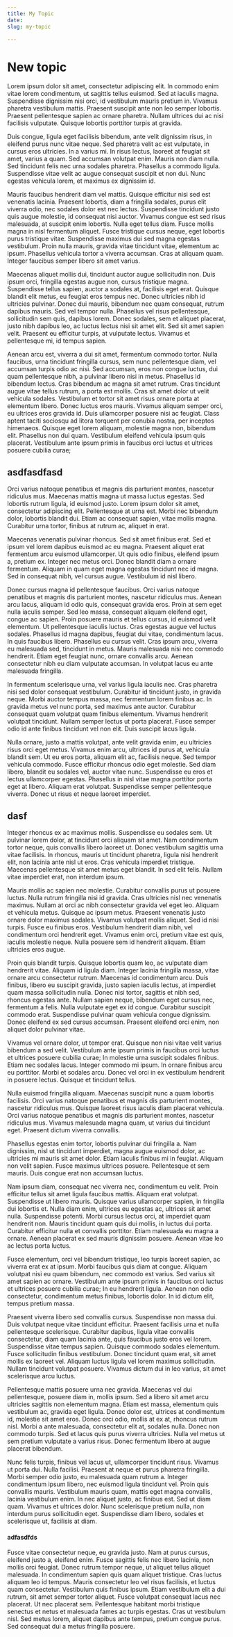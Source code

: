 ```yaml
---
title: My Topic
date: 
slug: my-topic

---
```

# New topic

Lorem ipsum dolor sit amet, consectetur adipiscing elit. In commodo enim vitae lorem condimentum, ut sagittis tellus euismod. Sed at iaculis magna. Suspendisse dignissim nisi orci, id vestibulum mauris pretium in. Vivamus pharetra vestibulum mattis. Praesent suscipit ante non leo semper lobortis. Praesent pellentesque sapien ac ornare pharetra. Nullam ultrices dui ac nisi facilisis vulputate. Quisque lobortis porttitor turpis at gravida.

Duis congue, ligula eget facilisis bibendum, ante velit dignissim risus, in eleifend purus nunc vitae neque. Sed pharetra velit ac est vulputate, in cursus eros ultricies. In a varius mi. In risus lectus, laoreet at feugiat sit amet, varius a quam. Sed accumsan volutpat enim. Mauris non diam nulla. Sed tincidunt felis nec urna sodales pharetra. Phasellus a commodo ligula. Suspendisse vitae velit ac augue consequat suscipit et non dui. Nunc egestas vehicula lorem, et maximus ex dignissim id.

Mauris faucibus hendrerit diam vel mattis. Quisque efficitur nisi sed est venenatis lacinia. Praesent lobortis, diam a fringilla sodales, purus elit viverra odio, nec sodales dolor est nec lectus. Suspendisse tincidunt justo quis augue molestie, id consequat nisi auctor. Vivamus congue est sed risus malesuada, at suscipit enim lobortis. Nulla eget tellus diam. Fusce mollis magna in nisl fermentum aliquet. Fusce tristique cursus neque, eget lobortis purus tristique vitae. Suspendisse maximus dui sed magna egestas vestibulum. Proin nulla mauris, gravida vitae tincidunt vitae, elementum ac ipsum. Phasellus vehicula tortor a viverra accumsan. Cras at aliquam quam. Integer faucibus semper libero sit amet varius.

Maecenas aliquet mollis dui, tincidunt auctor augue sollicitudin non. Duis ipsum orci, fringilla egestas augue non, cursus tristique magna. Suspendisse tellus sapien, auctor a sodales at, facilisis eget erat. Quisque blandit elit metus, eu feugiat eros tempus nec. Donec ultricies nibh id ultricies pulvinar. Donec dui mauris, bibendum nec quam consequat, rutrum dapibus mauris. Sed vel tempor nulla. Phasellus vel risus pellentesque, sollicitudin sem quis, dapibus lorem. Donec sodales, sem et aliquet placerat, justo nibh dapibus leo, ac luctus lectus nisi sit amet elit. Sed sit amet sapien velit. Praesent eu efficitur turpis, at vulputate lectus. Vivamus et pellentesque mi, id tempus sapien.

Aenean arcu est, viverra a dui sit amet, fermentum commodo tortor. Nulla faucibus, urna tincidunt fringilla cursus, sem nunc pellentesque diam, vel accumsan turpis odio ac nisi. Sed accumsan, eros non congue luctus, dui quam pellentesque nibh, a pulvinar libero nisi in metus. Phasellus id bibendum lectus. Cras bibendum ac magna sit amet rutrum. Cras tincidunt augue vitae tellus rutrum, a porta est mollis. Cras sit amet dolor ut velit vehicula sodales. Vestibulum et tortor sit amet risus ornare porta at elementum libero. Donec luctus eros mauris. Vivamus aliquam semper orci, eu ultrices eros gravida id. Duis ullamcorper posuere nisi ac feugiat. Class aptent taciti sociosqu ad litora torquent per conubia nostra, per inceptos himenaeos. Quisque eget lorem aliquam, molestie magna non, bibendum elit. Phasellus non dui quam. Vestibulum eleifend vehicula ipsum quis placerat. Vestibulum ante ipsum primis in faucibus orci luctus et ultrices posuere cubilia curae;

## asdfasdfasd

Orci varius natoque penatibus et magnis dis parturient montes, nascetur ridiculus mus. Maecenas mattis magna ut massa luctus egestas. Sed lobortis rutrum ligula, id euismod justo. Lorem ipsum dolor sit amet, consectetur adipiscing elit. Pellentesque at urna est. Morbi nec bibendum dolor, lobortis blandit dui. Etiam ac consequat sapien, vitae mollis magna. Curabitur urna tortor, finibus at rutrum ac, aliquet in erat.

Maecenas venenatis pulvinar rhoncus. Sed sit amet finibus erat. Sed et ipsum vel lorem dapibus euismod ac eu magna. Praesent aliquet erat fermentum arcu euismod ullamcorper. Ut quis odio finibus, eleifend ipsum a, pretium ex. Integer nec metus orci. Donec blandit diam a ornare fermentum. Aliquam in quam eget magna egestas tincidunt nec id magna. Sed in consequat nibh, vel cursus augue. Vestibulum id nisl libero.

Donec cursus magna id pellentesque faucibus. Orci varius natoque penatibus et magnis dis parturient montes, nascetur ridiculus mus. Aenean arcu lacus, aliquam id odio quis, consequat gravida eros. Proin at sem eget nulla iaculis semper. Sed leo massa, consequat aliquam eleifend eget, congue ac sapien. Proin posuere mauris et tellus cursus, id euismod velit elementum. Ut pellentesque iaculis luctus. Cras egestas augue vel luctus sodales. Phasellus id magna dapibus, feugiat dui vitae, condimentum lacus. In quis faucibus libero. Phasellus eu cursus velit. Cras ipsum arcu, viverra eu malesuada sed, tincidunt in metus. Mauris malesuada nisi nec commodo hendrerit. Etiam eget feugiat nunc, ornare convallis arcu. Aenean consectetur nibh eu diam vulputate accumsan. In volutpat lacus eu ante malesuada fringilla.

In fermentum scelerisque urna, vel varius ligula iaculis nec. Cras pharetra nisi sed dolor consequat vestibulum. Curabitur id tincidunt justo, in gravida neque. Morbi auctor tempus massa, nec fermentum lorem finibus ac. In gravida metus vel nunc porta, sed maximus ante auctor. Curabitur consequat quam volutpat quam finibus elementum. Vivamus hendrerit volutpat tincidunt. Nullam semper lectus ut porta placerat. Fusce semper odio id ante finibus tincidunt vel non elit. Duis suscipit lacus ligula.

Nulla ornare, justo a mattis volutpat, ante velit gravida enim, eu ultricies risus orci eget metus. Vivamus enim arcu, ultrices id purus at, vehicula blandit sem. Ut eu eros porta, aliquam elit ac, facilisis neque. Sed tempor vehicula commodo. Fusce efficitur rhoncus odio eget molestie. Sed diam libero, blandit eu sodales vel, auctor vitae nunc. Suspendisse eu eros et lectus ullamcorper egestas. Phasellus in nisl vitae magna porttitor porta eget at libero. Aliquam erat volutpat. Suspendisse semper pellentesque viverra. Donec ut risus et neque laoreet imperdiet.

## dasf

Integer rhoncus ex ac maximus mollis. Suspendisse eu sodales sem. Ut pulvinar lorem dolor, at tincidunt orci aliquam sit amet. Nam condimentum tortor neque, quis convallis libero laoreet ut. Donec vestibulum sagittis urna vitae facilisis. In rhoncus, mauris ut tincidunt pharetra, ligula nisi hendrerit elit, non lacinia ante nisl ut eros. Cras vehicula imperdiet tristique. Maecenas pellentesque sit amet metus eget blandit. In sed elit felis. Nullam vitae imperdiet erat, non interdum ipsum.

Mauris mollis ac sapien nec molestie. Curabitur convallis purus ut posuere luctus. Nulla rutrum fringilla nisi id gravida. Cras ultricies nisl nec venenatis maximus. Nullam at orci ac nibh consectetur gravida vel eget leo. Aliquam et vehicula metus. Quisque ac ipsum metus. Praesent venenatis justo ornare dolor maximus sodales. Vivamus volutpat mollis aliquet. Sed id nisi turpis. Fusce eu finibus eros. Vestibulum hendrerit diam nibh, vel condimentum orci hendrerit eget. Vivamus enim orci, pretium vitae est quis, iaculis molestie neque. Nulla posuere sem id hendrerit aliquam. Etiam ultricies eros augue.

Proin quis blandit turpis. Quisque lobortis quam leo, ac vulputate diam hendrerit vitae. Aliquam id ligula diam. Integer lacinia fringilla massa, vitae ornare arcu consectetur rutrum. Maecenas id condimentum arcu. Duis finibus, libero eu suscipit gravida, justo sapien iaculis lectus, at imperdiet quam massa sollicitudin nulla. Donec nisi tortor, sagittis et nibh sed, rhoncus egestas ante. Nullam sapien neque, bibendum eget cursus nec, fermentum a felis. Nulla vulputate eget ex id congue. Curabitur suscipit commodo erat. Suspendisse pulvinar quam vehicula congue dignissim. Donec eleifend ex sed cursus accumsan. Praesent eleifend orci enim, non aliquet dolor pulvinar vitae.

Vivamus vel ornare dolor, ut tempor erat. Quisque non nisi vitae velit varius bibendum a sed velit. Vestibulum ante ipsum primis in faucibus orci luctus et ultrices posuere cubilia curae; In molestie urna suscipit sodales finibus. Etiam nec sodales lacus. Integer commodo mi ipsum. In ornare finibus arcu eu porttitor. Morbi et sodales arcu. Donec vel orci in ex vestibulum hendrerit in posuere lectus. Quisque et tincidunt tellus.

Nulla euismod fringilla aliquam. Maecenas suscipit nunc a quam lobortis facilisis. Orci varius natoque penatibus et magnis dis parturient montes, nascetur ridiculus mus. Quisque laoreet risus iaculis diam placerat vehicula. Orci varius natoque penatibus et magnis dis parturient montes, nascetur ridiculus mus. Vivamus malesuada magna quam, ut varius dui tincidunt eget. Praesent dictum viverra convallis.

Phasellus egestas enim tortor, lobortis pulvinar dui fringilla a. Nam dignissim, nisl ut tincidunt imperdiet, magna augue euismod dolor, ac ultricies mi mauris sit amet dolor. Etiam iaculis finibus mi in feugiat. Aliquam non velit sapien. Fusce maximus ultrices posuere. Pellentesque et sem mauris. Duis congue erat non accumsan luctus.

Nam ipsum diam, consequat nec viverra nec, condimentum eu velit. Proin efficitur tellus sit amet ligula faucibus mattis. Aliquam erat volutpat. Suspendisse ut libero mauris. Quisque varius ullamcorper sapien, in fringilla dui lobortis et. Nulla diam enim, ultrices eu egestas ac, ultrices sit amet nulla. Suspendisse potenti. Morbi cursus lectus orci, at imperdiet quam hendrerit non. Mauris tincidunt quam quis dui mollis, in luctus dui porta. Curabitur efficitur nulla et convallis porttitor. Etiam malesuada eu magna a ornare. Aenean placerat ex sed mauris dignissim posuere. Aenean vitae leo ac lectus porta luctus.

Fusce elementum, orci vel bibendum tristique, leo turpis laoreet sapien, ac viverra erat ex at ipsum. Morbi faucibus quis diam at congue. Aliquam volutpat nisi eu quam bibendum, nec commodo est varius. Sed varius sit amet sapien ac ornare. Vestibulum ante ipsum primis in faucibus orci luctus et ultrices posuere cubilia curae; In eu hendrerit ligula. Aenean non odio consectetur, condimentum metus finibus, lobortis dolor. In id dictum elit, tempus pretium massa.

Praesent viverra libero sed convallis cursus. Suspendisse non massa dui. Duis volutpat neque vitae tincidunt efficitur. Praesent facilisis urna et nulla pellentesque scelerisque. Curabitur dapibus, ligula vitae convallis consectetur, diam quam lacinia ante, quis faucibus justo eros vel lorem. Suspendisse vitae tempus sapien. Quisque commodo sodales elementum. Fusce sollicitudin finibus vestibulum. Donec tincidunt quam erat, sit amet mollis ex laoreet vel. Aliquam luctus ligula vel lorem maximus sollicitudin. Nullam tincidunt volutpat posuere. Vivamus dictum dui in leo varius, sit amet scelerisque arcu luctus.

Pellentesque mattis posuere urna nec gravida. Maecenas vel dui pellentesque, posuere diam in, mollis ipsum. Sed a libero sit amet arcu ultricies sagittis non elementum magna. Etiam est massa, elementum quis vestibulum ac, gravida eget ligula. Donec dolor est, ultrices at condimentum id, molestie sit amet eros. Donec orci odio, mollis at ex at, rhoncus rutrum nisl. Morbi a ante malesuada, consectetur elit at, sodales nulla. Donec non commodo turpis. Sed et lacus quis purus viverra ultricies. Nulla vel metus ut sem pretium vulputate a varius risus. Donec fermentum libero at augue placerat bibendum.

Nunc felis turpis, finibus vel lacus ut, ullamcorper tincidunt risus. Vivamus ut porta dui. Nulla facilisi. Praesent at neque et purus pharetra fringilla. Morbi semper odio justo, eu malesuada quam rutrum a. Integer condimentum ipsum libero, nec euismod ligula tincidunt vel. Proin quis convallis mauris. Vestibulum mauris quam, mattis eget magna convallis, lacinia vestibulum enim. In nec aliquet justo, ac finibus est. Sed ut diam quam. Vivamus et ultrices dolor. Nunc scelerisque pretium nulla, non interdum purus sollicitudin eget. Suspendisse diam libero, sodales et scelerisque ut, facilisis at diam.

#### adfasdfds

Fusce vitae consectetur neque, eu gravida justo. Nam at purus cursus, eleifend justo a, eleifend enim. Fusce sagittis felis nec libero lacinia, non mollis orci feugiat. Donec rutrum tempor neque, ut aliquet tellus aliquet malesuada. In condimentum sapien quis quam aliquet tristique. Cras luctus aliquam leo id tempus. Mauris consectetur leo vel risus facilisis, et luctus quam consectetur. Vestibulum quis finibus ipsum. Etiam vestibulum elit a dui rutrum, sit amet semper tortor aliquet. Fusce volutpat consequat lacus nec placerat. Ut nec placerat sem. Pellentesque habitant morbi tristique senectus et netus et malesuada fames ac turpis egestas. Cras ut vestibulum nisl. Sed metus lorem, aliquet dapibus ante tempus, pretium congue purus. Sed consequat dui a metus fringilla posuere.